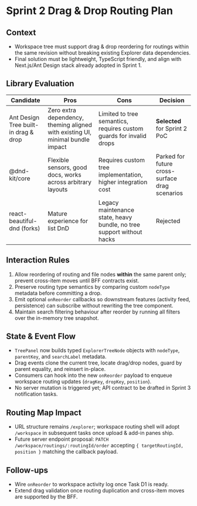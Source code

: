 # Sprint 2 Drag & Drop Routing Plan

## Context
- Workspace tree must support drag & drop reordering for routings within the same revision without breaking existing Explorer data dependencies.
- Final solution must be lightweight, TypeScript friendly, and align with Next.js/Ant Design stack already adopted in Sprint 1.

## Library Evaluation
| Candidate | Pros | Cons | Decision |
|-----------|------|------|----------|
| Ant Design Tree built-in drag & drop | Zero extra dependency, theming aligned with existing UI, minimal bundle impact | Limited to tree semantics, requires custom guards for invalid drops | **Selected** for Sprint 2 PoC |
| @dnd-kit/core | Flexible sensors, good docs, works across arbitrary layouts | Requires custom tree implementation, higher integration cost | Parked for future cross-surface drag scenarios |
| react-beautiful-dnd (forks) | Mature experience for list DnD | Legacy maintenance state, heavy bundle, no tree support without hacks | Rejected |

## Interaction Rules
1. Allow reordering of routing and file nodes **within** the same parent only; prevent cross-item moves until BFF contracts exist.
2. Preserve routing type semantics by comparing custom `nodeType` metadata before committing a drop.
3. Emit optional `onReorder` callbacks so downstream features (activity feed, persistence) can subscribe without rewriting the tree component.
4. Maintain search filtering behaviour after reorder by running all filters over the in-memory tree snapshot.

## State & Event Flow
- `TreePanel` now builds typed `ExplorerTreeNode` objects with `nodeType`, `parentKey`, and `searchLabel` metadata.
- Drag events clone the current tree, locate drag/drop nodes, guard by parent equality, and reinsert in-place.
- Consumers can hook into the new `onReorder` payload to enqueue workspace routing updates (`dragKey`, `dropKey`, `position`).
- No server mutation is triggered yet; API contract to be drafted in Sprint 3 notification tasks.

## Routing Map Impact
- URL structure remains `/explorer`; workspace routing shell will adopt `/workspace` in subsequent tasks once upload & add-in panes ship.
- Future server endpoint proposal: `PATCH /workspace/routings/:routingId/order` accepting `{ targetRoutingId, position }` matching the callback payload.

## Follow-ups
- Wire `onReorder` to workspace activity log once Task D1 is ready.
- Extend drag validation once routing duplication and cross-item moves are supported by the BFF.